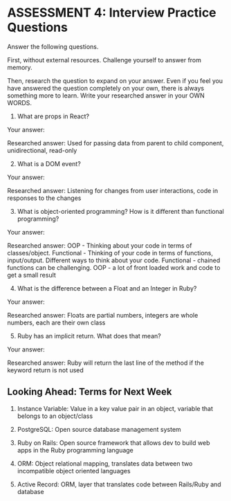 # ASSESSMENT 4: Interview Practice Questions
Answer the following questions.

First, without external resources. Challenge yourself to answer from memory.

Then, research the question to expand on your answer. Even if you feel you have answered the question completely on your own, there is always something more to learn. Write your researched answer in your OWN WORDS.  

1. What are props in React?

  Your answer:

  Researched answer: Used for passing data from parent to child component, unidirectional, read-only



2. What is a DOM event?

  Your answer:

  Researched answer: Listening for changes from user interactions, code in responses to the changes



3. What is object-oriented programming? How is it different than functional programming?

  Your answer:

  Researched answer: OOP - Thinking about your code in terms of classes/object. Functional - Thinking of your code in terms of functions, input/output. Different ways to think about your code. Functional - chained functions can be challenging. OOP - a lot of front loaded work and code to get a small result



4. What is the difference between a Float and an Integer in Ruby?

  Your answer:

  Researched answer: Floats are partial numbers, integers are whole numbers, each are their own class



5. Ruby has an implicit return. What does that mean?

  Your answer:

  Researched answer: Ruby will return the last line of the method if the keyword return is not used



## Looking Ahead: Terms for Next Week

1. Instance Variable: Value in a key value pair in an object, variable that belongs to an object/class

2. PostgreSQL: Open source database management system

3. Ruby on Rails: Open source framework that allows dev to build web apps in the Ruby programming language

4. ORM: Object relational mapping, translates data between two incompatible object oriented languages

5. Active Record: ORM, layer that translates code between Rails/Ruby and database

